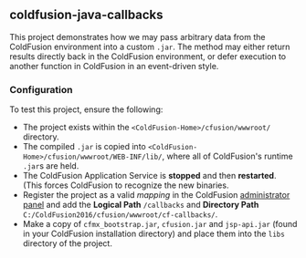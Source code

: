 ## coldfusion-java-callbacks

This project demonstrates how we may pass arbitrary data from the ColdFusion environment into a custom `.jar`. The method may either return results directly back in the ColdFusion environment, or defer execution to another function in ColdFusion in an event-driven style.

### Configuration
To test this project, ensure the following:
  - The project exists within the `<ColdFusion-Home>/cfusion/wwwroot/` directory.
  - The compiled `.jar` is copied into `<ColdFusion-Home>/cfusion/wwwroot/WEB-INF/lib/`, where all of ColdFusion's runtime `.jar`s are held.
  - The ColdFusion Application Service is **stopped** and then **restarted**. (This forces ColdFusion to recognize the new binaries.
  - Register the project as a valid _mapping_ in the ColdFusion [administrator panel](http://localhost:8500/CFIDE/administrator/) and add the **Logical Path** 	`/callbacks` 	and **Directory Path** `C:/ColdFusion2016/cfusion/wwwroot/cf-callbacks/`.
  - Make a copy of `cfmx_bootstrap.jar`, `cfusion.jar` and `jsp-api.jar` (found in your ColdFusion installation directory) and place them into the `libs` directory of the project.
 
